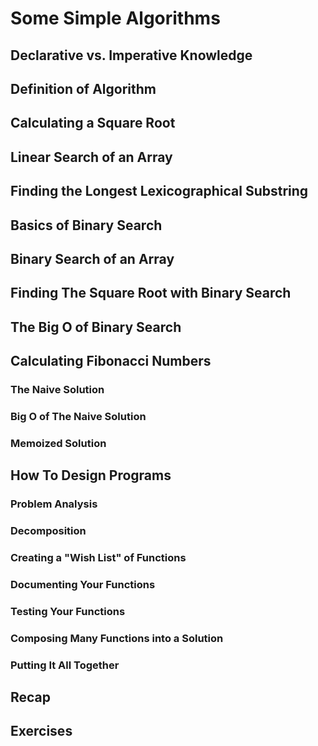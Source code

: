 # Some Simple Algorithms

## Declarative vs. Imperative Knowledge

## Definition of Algorithm

## Calculating a Square Root

## Linear Search of an Array

## Finding the Longest Lexicographical Substring

## Basics of Binary Search

## Binary Search of an Array

## Finding The Square Root with Binary Search

## The Big O of Binary Search

## Calculating Fibonacci Numbers

### The Naive Solution

### Big O of The Naive Solution

### Memoized Solution

## How To Design Programs

### Problem Analysis

### Decomposition

### Creating a "Wish List" of Functions

### Documenting Your Functions

### Testing Your Functions

### Composing Many Functions into a Solution

### Putting It All Together

## Recap

## Exercises
